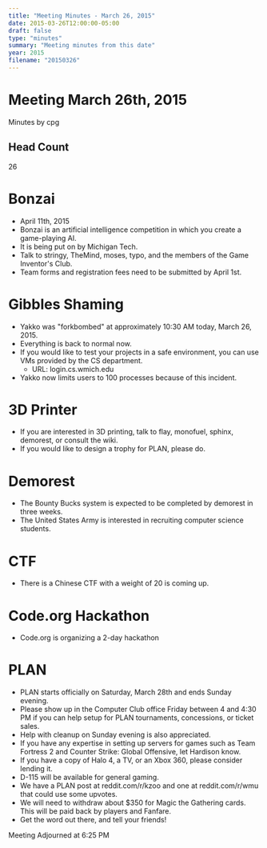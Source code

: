 ```yaml
---
title: "Meeting Minutes - March 26, 2015"
date: 2015-03-26T12:00:00-05:00
draft: false
type: "minutes"
summary: "Meeting minutes from this date"
year: 2015
filename: "20150326"
---
```


# Meeting March 26th, 2015
Minutes by cpg

## Head Count
26

# Bonzai
- April 11th, 2015
- Bonzai is an artificial intelligence competition in which you create a game-playing AI.
- It is being put on by Michigan Tech.
- Talk to stringy, TheMind, moses, typo, and the members of the Game Inventor's Club.
- Team forms and registration fees need to be submitted by April 1st.

# Gibbles Shaming
- Yakko was "forkbombed" at approximately 10:30 AM today, March 26, 2015.
- Everything is back to normal now.
- If you would like to test your projects in a safe environment, you can use VMs provided by the CS department.
  - URL: login.cs.wmich.edu
- Yakko now limits users to 100 processes because of this incident.

# 3D Printer
- If you are interested in 3D printing, talk to flay, monofuel, sphinx, demorest, or consult the wiki.
- If you would like to design a trophy for PLAN, please do.

# Demorest
- The Bounty Bucks system is expected to be completed by demorest in three weeks.
- The United States Army is interested in recruiting computer science students. 

# CTF
- There is a Chinese CTF with a weight of 20 is coming up.

# Code.org Hackathon
- Code.org is organizing a 2-day hackathon

# PLAN
- PLAN starts officially on Saturday, March 28th and ends Sunday evening.
- Please show up in the Computer Club office Friday between 4 and 4:30 PM if you can help setup for PLAN tournaments, concessions, or ticket sales.
- Help with cleanup on Sunday evening is also appreciated.
- If you have any expertise in setting up servers for games such as Team Fortress 2 and Counter Strike: Global Offensive, let Hardison know.
- If you have a copy of Halo 4, a TV, or an Xbox 360, please consider lending it.
- D-115 will be available for general gaming.
- We have a PLAN post at reddit.com/r/kzoo and one at reddit.com/r/wmu that could use some upvotes.
- We will need to withdraw about $350 for Magic the Gathering cards. This will be paid back by players and Fanfare.
- Get the word out there, and tell your friends!

Meeting Adjourned at 6:25 PM
